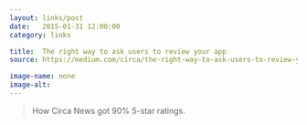 ```yaml
---
layout: links/post
date:   2015-01-31 12:00:00
category: links

title:  The right way to ask users to review your app
source: https://medium.com/circa/the-right-way-to-ask-users-to-review-your-app-9a32fd604fca

image-name: none 
image-alt:
---
```


> How Circa News got 90% 5-star ratings.